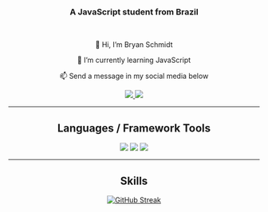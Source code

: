 <h3 align="center">A JavaScript student from Brazil</h3>
<br/> 

<div align="center">
  
👋 Hi, I’m Bryan Schmidt
  
🌱 I’m currently learning JavaScript

📫 Send a message in my social media below
</div>

<div align="center">
  <a href="https://www.instagram.com/_bryanschmidt_/">
    <img src="https://skillicons.dev/icons?i=instagram" />
  <a href="https://www.linkedin.com/in/bryansoaresschmidt/">
    <img src="https://skillicons.dev/icons?i=linkedin" />
  </a>
</div>
    
<hr/> <!--horizontal roll-->

<h2 align="center"> Languages / Framework Tools </h2>
<div align="center">
  <img src="https://skillicons.dev/icons?i=ps,pr,ae,au,ai" />
  <img src="https://skillicons.dev/icons?i=blender,unreal" />
  <img src="https://skillicons.dev/icons?i=js,vscode" />
</div>

<hr/>

<h2 align="center"> Skills </h2>
<div align="center">
  <a href="https://git.io/streak-stats"><img src="https://streak-stats.demolab.com?user=bryansoaresschmidt&theme=windows-dark&border_radius=10&date_format=j%20M%5B%20Y%5D&card_width=390&card_height=170" alt="GitHub Streak" /></a>

</div>






<!---
bryansoaresschmidt/bryansoaresschmidt is a ✨ special ✨ repository because its `README.md` (this file) appears on your GitHub profile.
You can click the Preview link to take a look at your changes.
--->
